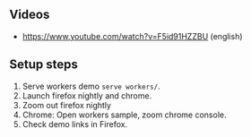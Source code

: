 ## Videos
* https://www.youtube.com/watch?v=F5id91HZZBU (english)

## Setup steps

1. Serve workers demo `serve workers/`.
2. Launch firefox nightly and chrome.
3. Zoom out firefox nightly
4. Chrome: Open workers sample, zoom chrome console.
5. Check demo links in Firefox.